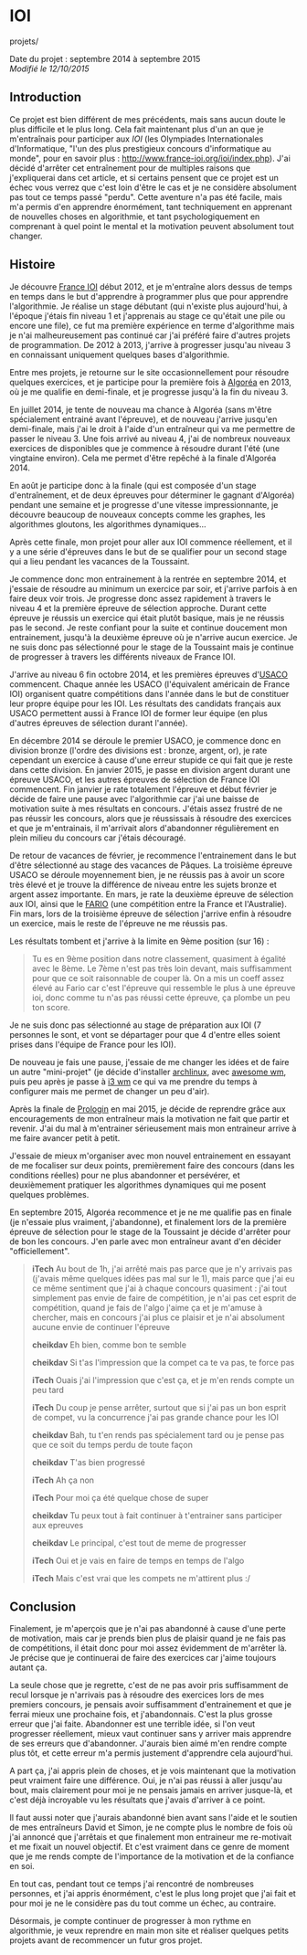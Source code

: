 IOI
===
projets/

Date du projet : septembre 2014 à septembre 2015  
*Modifié le 12/10/2015*

## Introduction

Ce projet est bien différent de mes précédents, mais sans aucun doute le plus difficile et le plus long. Cela fait maintenant plus d'un an que je m'entraînais pour participer aux *IOI* (les Olympiades Internationales d'Informatique, "l'un des plus prestigieux concours d'informatique au monde", pour en savoir plus : <http://www.france-ioi.org/ioi/index.php>). J'ai décidé d'arrêter cet entraînement pour de multiples raisons que j'expliquerai dans cet article, et si certains pensent que ce projet est un échec vous verrez que c'est loin d'être le cas et je ne considère absolument pas tout ce temps passé "perdu". Cette aventure n'a pas été facile, mais m'a permis d'en apprendre énormément, tant techniquement en apprenant de nouvelles choses en algorithmie, et tant psychologiquement en comprenant à quel point le mental et la motivation peuvent absolument tout changer.

## Histoire

Je découvre [France IOI](http://www.france-ioi.org/index.php?sLanguage=fr) début 2012, et je m'entraîne alors dessus de temps en temps dans le but d'apprendre à programmer plus que pour apprendre l'algorithmie. Je réalise un stage débutant (qui n'existe plus aujourd'hui, à l'époque j'étais fin niveau 1 et j'apprenais au stage ce qu'était une pile ou encore une file), ce fut ma première expérience en terme d'algorithme mais je n'ai malheureusement pas continué car j'ai préféré faire d'autres projets de programmation. De 2012 à 2013, j'arrive à progresser jusqu'au niveau 3 en connaissant uniquement quelques bases d'algorithmie.

Entre mes projets, je retourne sur le site occasionnellement pour résoudre quelques exercices, et je participe pour la première fois à [Algoréa](http://www.france-ioi.org/concours/algorea) en 2013, où je me qualifie en demi-finale, et je progresse jusqu'à la fin du niveau 3.

En juillet 2014, je tente de nouveau ma chance à Algoréa (sans m'être spécialement entrainé avant l'épreuve), et de nouveau j'arrive jusqu'en demi-finale, mais j'ai le droit à l'aide d'un entraîneur qui va me permettre de passer le niveau 3. Une fois arrivé au niveau 4, j'ai de nombreux nouveaux exercices de disponibles que je commence à résoudre durant l'été (une vingtaine environ). Cela me permet d'être repêché à la finale d'Algoréa 2014.

En août je participe donc à la finale (qui est composée d'un stage d'entraînement, et de deux épreuves pour déterminer le gagnant d'Algoréa) pendant une semaine et je progresse d'une vitesse impressionnante, je découvre beaucoup de nouveaux concepts comme les graphes, les algorithmes gloutons, les algorithmes dynamiques...

Après cette finale, mon projet pour aller aux IOI commence réellement, et il y a une série d'épreuves dans le but de se qualifier pour un second stage qui a lieu pendant les vacances de la Toussaint. 

Je commence donc mon entrainement à la rentrée en septembre 2014, et j'essaie de résoudre au minimum un exercice par soir, et j'arrive parfois à en faire deux voir trois. Je progresse donc assez rapidement à travers le niveau 4 et la première épreuve de sélection approche. Durant cette épreuve je réussis un exercice qui était plutôt basique, mais je ne réussis pas le second. Je reste confiant pour la suite et continue doucement mon entrainement, jusqu'à la deuxième épreuve où je n'arrive aucun exercice. Je ne suis donc pas sélectionné pour le stage de la Toussaint mais je continue de progresser à travers les différents niveaux de France IOI. 

J'arrive au niveau 6 fin octobre 2014, et les premières épreuves d'[USACO](http://www.usaco.org/) commencent. Chaque année les USACO (l'équivalent américain de France IOI) organisent quatre compétitions dans l'année dans le but de constituer leur propre équipe pour les IOI. Les résultats des candidats français aux USACO permettent aussi à France IOI de former leur équipe (en plus d'autres épreuves de sélection durant l'année).

En décembre 2014 se déroule le premier USACO, je commence donc en division bronze (l'ordre des divisions est : bronze, argent, or), je rate cependant un exercice à cause d'une erreur stupide ce qui fait que je reste dans cette division. En janvier 2015, je passe en division argent durant une épreuve USACO, et les autres épreuves de sélection de France IOI commencent. Fin janvier je rate totalement l'épreuve et début février je décide de faire une pause avec l'algorithmie car j'ai une baisse de motivation suite à mes résultats en concours. J'étais assez frustré de ne pas réussir les concours, alors que je réussissais à résoudre des exercices et que je m'entrainais, il m'arrivait alors d'abandonner régulièrement en plein milieu du concours car j'étais découragé.

De retour de vacances de février, je recommence l'entrainement dans le but d'être sélectionné au stage des vacances de Pâques. La troisième épreuve USACO se déroule moyennement bien, je ne réussis pas à avoir un score très élevé et je trouve la différence de niveau entre les sujets bronze et argent assez importante. En mars, je rate la deuxième épreuve de sélection aux IOI, ainsi que le [FARIO](http://orac.amt.edu.au/fario/) (une compétition entre la France et l'Australie). Fin mars, lors de la troisième épreuve de sélection j'arrive enfin à résoudre un exercice, mais le reste de l'épreuve ne me réussis pas.

Les résultats tombent et j'arrive à la limite en 9ème position (sur 16) : 

> Tu es en 9ème position dans notre classement, quasiment à égalité avec le 8ème. Le 7ème n'est pas très loin devant, mais suffisamment pour que ce soit raisonnable de couper là. On a mis un coeff assez élevé au Fario car c'est l'épreuve qui ressemble le plus à une épreuve ioi, donc comme tu n'as pas réussi cette épreuve, ça plombe un peu ton score.

Je ne suis donc pas sélectionné au stage de préparation aux IOI (7 personnes le sont, et vont se départager pour que 4 d'entre elles soient prises dans l'équipe de France pour les IOI).

De nouveau je fais une pause, j'essaie de me changer les idées et de faire un autre "mini-projet" (je décide d'installer [archlinux](https://archlinux.fr/), avec [awesome wm](http://awesome.naquadah.org/), puis peu après je passe à [i3 wm](https://i3wm.org/) ce qui va me prendre du temps à configurer mais me permet de changer un peu d'air).

Après la finale de [Prologin](http://prologin.org/) en mai 2015, je décide de reprendre grâce aux encouragements de mon entraîneur mais la motivation ne fait que partir et revenir. J'ai du mal à m'entrainer sérieusement mais mon entraineur arrive à me faire avancer petit à petit. 

J'essaie de mieux m'organiser avec mon nouvel entrainement en essayant de me focaliser sur deux points, premièrement faire des concours (dans les conditions réelles) pour ne plus abandonner et persévérer, et deuxièmement pratiquer les algorithmes dynamiques qui me posent quelques problèmes.

En septembre 2015, Algoréa recommence et je ne me qualifie pas en finale (je n'essaie plus vraiment, j'abandonne), et finalement lors de la première épreuve de sélection pour le stage de la Toussaint je décide d'arrêter pour de bon les concours. J'en parle avec mon entraîneur avant d'en décider "officiellement".

> **iTech**    Au bout de 1h, j'ai arrêté mais pas parce que je n'y arrivais pas (j'avais même quelques idées pas mal sur le 1), mais parce que j'ai eu ce même sentiment que j'ai à chaque concours quasiment : j'ai tout simplement pas envie de faire de compétition, je n'ai pas cet esprit de compétition, quand je fais de l'algo j'aime ça et je m'amuse à chercher, mais en concours j'ai plus ce plaisir et je n'ai absolument aucune envie de continuer l'épreuve
>
> **cheikdav**    Eh bien, comme bon te semble
>
> **cheikdav**    Si t'as l'impression que la compet ca te va pas, te force pas
>
> **iTech**    Ouais j'ai l'impression que c'est ça, et je m'en rends compte un peu tard
>
> **iTech**    Du coup je pense arrêter, surtout que si j'ai pas un bon esprit de compet, vu la concurrence j'ai pas grande chance pour les IOI
>
> **cheikdav**    Bah, tu t'en rends pas spécialement tard ou je pense pas que ce soit du temps perdu de toute façon
>
> **cheikdav**    T'as bien progressé
>
> **iTech**    Ah ça non
>
> **iTech**    Pour moi ça été quelque chose de super
>
> **cheikdav**    Tu peux tout à fait continuer à t'entrainer sans participer aux epreuves
>
> **cheikdav**    Le principal, c'est tout de meme de progresser
>
> **iTech**    Oui et je vais en faire de temps en temps de l'algo
>
> **iTech**    Mais c'est vrai que les compets ne m'attirent plus :/ 

## Conclusion

Finalement, je m'aperçois que je n'ai pas abandonné à cause d'une perte de motivation, mais car je prends bien plus de plaisir quand je ne fais pas de compétitions, il était donc pour moi assez évidemment de m'arrêter là. Je précise que je continuerai de faire des exercices car j'aime toujours autant ça.

La seule chose que je regrette, c'est de ne pas avoir pris suffisamment de recul lorsque je n'arrivais pas à résoudre des exercices lors de mes premiers concours, je pensais avoir suffisamment d'entrainement et que je ferrai mieux une prochaine fois, et j'abandonnais. C'est la plus grosse erreur que j'ai faite. Abandonner est une terrible idée, si l'on veut progresser réellement, mieux vaut continuer sans y arriver mais apprendre de ses erreurs que d'abandonner. J'aurais bien aimé m'en rendre compte plus tôt, et cette erreur m'a permis justement d'apprendre cela aujourd'hui.

A part ça, j'ai appris plein de choses, et je vois maintenant que la motivation peut vraiment faire une différence. Oui, je n'ai pas réussi à aller jusqu'au bout, mais clairement pour moi je ne pensais jamais en arriver jusque-là, et c'est déjà incroyable vu les résultats que j'avais d'arriver à ce point.

Il faut aussi noter que j'aurais abandonné bien avant sans l'aide et le soutien de mes entraîneurs David et Simon, je ne compte plus le nombre de fois où j'ai annoncé que j'arrêtais et que finalement mon entraineur me re-motivait et me fixait un nouvel objectif. Et c'est vraiment dans ce genre de moment que je me rends compte de l'importance de la motivation et de la confiance en soi.

En tout cas, pendant tout ce temps j'ai rencontré de nombreuses personnes, et j'ai appris énormément, c'est le plus long projet que j'ai fait et pour moi je ne le considère pas du tout comme un échec, au contraire.

Désormais, je compte continuer de progresser à mon rythme en algorithmie, je veux reprendre en main mon site et réaliser quelques petits projets avant de recommencer un futur gros projet.
